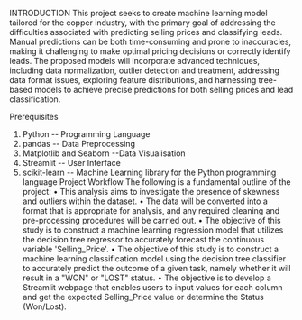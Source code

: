 INTRODUCTION
This project seeks to create machine learning model tailored for the copper industry, with the primary goal of addressing the difficulties associated with predicting selling prices and classifying leads. Manual predictions can be both time-consuming and prone to inaccuracies, making it challenging to make optimal pricing decisions or correctly identify leads. The proposed models will incorporate advanced techniques, including data normalization, outlier detection and treatment, addressing data format issues, exploring feature distributions, and harnessing tree-based models to achieve precise predictions for both selling prices and lead classification.

Prerequisites
1.	Python -- Programming Language
2.	pandas -- Data Preprocessing
3.	Matplotlib and Seaborn --Data Visualisation
4.	Streamlit -- User Interface
5.	scikit-learn -- Machine Learning library for the Python programming language
Project Workflow
The following is a fundamental outline of the project:
•	This analysis aims to investigate the presence of skewness and outliers within the dataset.
•	The data will be converted into a format that is appropriate for analysis, and any required cleaning and pre-processing procedures will be carried out.
•	The objective of this study is to construct a machine learning regression model that utilizes the decision tree regressor to accurately forecast the continuous variable 'Selling_Price'.
•	The objective of this study is to construct a machine learning classification model using the decision tree classifier to accurately predict the outcome of a given task, namely whether it will result in a "WON" or "LOST" status.
•	The objective is to develop a Streamlit webpage that enables users to input values for each column and get the expected Selling_Price value or determine the Status (Won/Lost).


